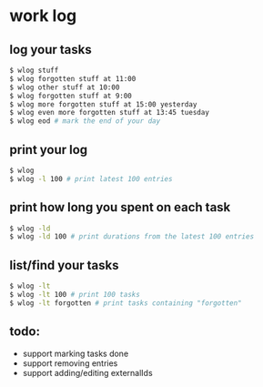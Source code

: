 # work log

## log your tasks
```bash
$ wlog stuff
$ wlog forgotten stuff at 11:00
$ wlog other stuff at 10:00
$ wlog forgotten stuff at 9:00
$ wlog more forgotten stuff at 15:00 yesterday
$ wlog even more forgotten stuff at 13:45 tuesday
$ wlog eod # mark the end of your day
```

## print your log
```bash
$ wlog
$ wlog -l 100 # print latest 100 entries
```

## print how long you spent on each task
```bash
$ wlog -ld
$ wlog -ld 100 # print durations from the latest 100 entries
```

## list/find your tasks
```bash
$ wlog -lt
$ wlog -lt 100 # print 100 tasks
$ wlog -lt forgotten # print tasks containing "forgotten"
```

## todo:
- support marking tasks done
- support removing entries
- support adding/editing externalIds


